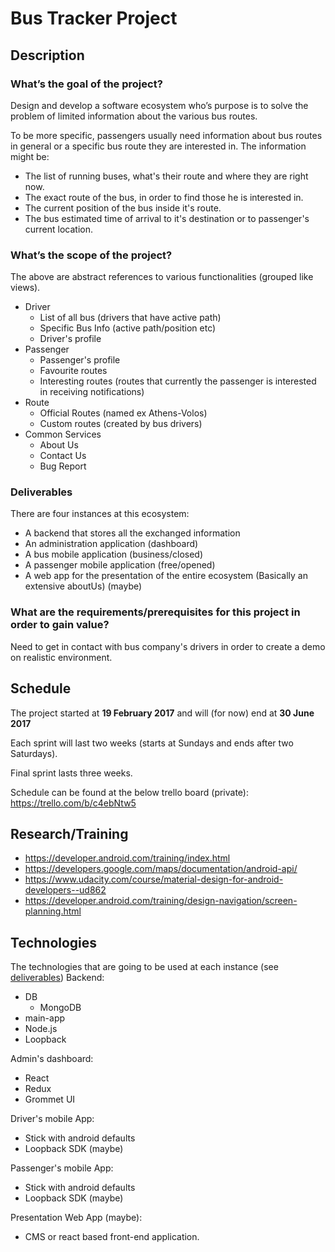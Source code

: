 # Bus Tracker Project

## Description
### What’s the goal of the project?
Design and develop a software ecosystem who’s purpose is to solve the problem of limited information about the various bus routes.

To be more specific, passengers usually need information about bus routes in general or a specific bus route they are interested in. The information might be:

* The list of running buses, what's their route and where they are right now.
* The exact route of the bus, in order to find those he is interested in.
* The current position of the bus inside it's route.
* The bus estimated time of arrival to it's destination or to passenger's current location.


### What’s the scope of the project?
The above are abstract references to various functionalities (grouped like views).
* Driver
  * List of all bus (drivers that have active path)
  * Specific Bus Info (active path/position etc)
  * Driver's profile
* Passenger
  * Passenger's profile
  * Favourite routes
  * Interesting routes (routes that currently the passenger is interested in receiving notifications)
* Route
  * Official Routes (named ex Athens-Volos)
  * Custom routes (created by bus drivers)
* Common Services
  * About Us
  * Contact Us
  * Bug Report

### Deliverables
There are four instances at this ecosystem:
* A backend that stores all the exchanged information
* An administration application (dashboard)
* A bus mobile application (business/closed)
* A passenger mobile application (free/opened)
* A web app for the presentation of the entire ecosystem (Basically an extensive aboutUs) (maybe)

### What are the requirements/prerequisites for this project in order to gain value?
Need to get in contact with bus company's drivers in order to create a demo on realistic environment.

## Schedule
The project started at **19 February 2017** and will (for now) end at **30 June 2017**

Each sprint will last two weeks (starts at Sundays and ends after two Saturdays).

Final sprint lasts three weeks.

Schedule can be found at the below trello board (private):
https://trello.com/b/c4ebNtw5

## Research/Training
* https://developer.android.com/training/index.html
* https://developers.google.com/maps/documentation/android-api/
* https://www.udacity.com/course/material-design-for-android-developers--ud862
* https://developer.android.com/training/design-navigation/screen-planning.html

## Technologies
The technologies that are going to be used at each instance (see [deliverables](https://github.com/nikooiko/Bus#deliverables))
Backend:
* DB
  * MongoDB
*  main-app
  * Node.js
  * Loopback

Admin's dashboard:
* React
* Redux
* Grommet UI

Driver's mobile App:
* Stick with android defaults
* Loopback SDK (maybe)

Passenger's mobile App:
* Stick with android defaults
* Loopback SDK (maybe)

Presentation Web App (maybe):
* CMS or react based front-end application.
